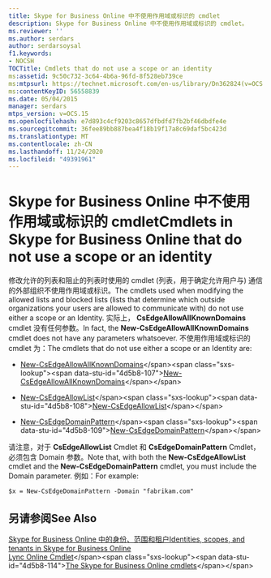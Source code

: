 ```yaml
---
title: Skype for Business Online 中不使用作用域或标识的 cmdlet
description: Skype for Business Online 中不使用作用域或标识的 cmdlet。
ms.reviewer: ''
ms.author: serdars
author: serdarsoysal
f1.keywords:
- NOCSH
TOCTitle: Cmdlets that do not use a scope or an identity
ms:assetid: 9c50c732-3c64-4b6a-96fd-8f528eb739ce
ms:mtpsurl: https://technet.microsoft.com/en-us/library/Dn362824(v=OCS.15)
ms:contentKeyID: 56558839
ms.date: 05/04/2015
manager: serdars
mtps_version: v=OCS.15
ms.openlocfilehash: e7d893c4cf9203c8657dfbdfd7fb2bf46dbdfe4e
ms.sourcegitcommit: 36fee89bb887bea4f18b19f17a8c69daf5bc423d
ms.translationtype: MT
ms.contentlocale: zh-CN
ms.lasthandoff: 11/24/2020
ms.locfileid: "49391961"
---
```

# <a name="cmdlets-in-skype-for-business-online-that-do-not-use-a-scope-or-an-identity"></a><span data-ttu-id="4d5b8-103">Skype for Business Online 中不使用作用域或标识的 cmdlet</span><span class="sxs-lookup"><span data-stu-id="4d5b8-103">Cmdlets in Skype for Business Online that do not use a scope or an identity</span></span>

 


<span data-ttu-id="4d5b8-104">修改允许的列表和阻止的列表时使用的 cmdlet (列表，用于确定允许用户与) 通信的外部组织不使用作用域或标识。</span><span class="sxs-lookup"><span data-stu-id="4d5b8-104">The cmdlets used when modifying the allowed lists and blocked lists (lists that determine which outside organizations your users are allowed to communicate with) do not use either a scope or an Identity.</span></span> <span data-ttu-id="4d5b8-105">实际上， **CsEdgeAllowAllKnownDomains** cmdlet 没有任何参数。</span><span class="sxs-lookup"><span data-stu-id="4d5b8-105">In fact, the **New-CsEdgeAllowAllKnownDomains** cmdlet does not have any parameters whatsoever.</span></span> <span data-ttu-id="4d5b8-106">不使用作用域或标识的 cmdlet 为：</span><span class="sxs-lookup"><span data-stu-id="4d5b8-106">The cmdlets that do not use either a scope or an Identity are:</span></span>

  - <span data-ttu-id="4d5b8-107">[New-CsEdgeAllowAllKnownDomains](https://technet.microsoft.com/library/jj994088\(v=ocs.15\))</span><span class="sxs-lookup"><span data-stu-id="4d5b8-107">[New-CsEdgeAllowAllKnownDomains](https://technet.microsoft.com/library/jj994088\(v=ocs.15\))</span></span>

  - <span data-ttu-id="4d5b8-108">[New-CsEdgeAllowList](https://technet.microsoft.com/library/jj994023\(v=ocs.15\))</span><span class="sxs-lookup"><span data-stu-id="4d5b8-108">[New-CsEdgeAllowList](https://technet.microsoft.com/library/jj994023\(v=ocs.15\))</span></span>

  - <span data-ttu-id="4d5b8-109">[New-CsEdgeDomainPattern](https://technet.microsoft.com/library/jj994040\(v=ocs.15\))</span><span class="sxs-lookup"><span data-stu-id="4d5b8-109">[New-CsEdgeDomainPattern](https://technet.microsoft.com/library/jj994040\(v=ocs.15\))</span></span>

<span data-ttu-id="4d5b8-110">请注意，对于 **CsEdgeAllowList** Cmdlet 和 **CsEdgeDomainPattern** Cmdlet，必须包含 Domain 参数。</span><span class="sxs-lookup"><span data-stu-id="4d5b8-110">Note that, with both the **New-CsEdgeAllowList** cmdlet and the **New-CsEdgeDomainPattern** cmdlet, you must include the Domain parameter.</span></span> <span data-ttu-id="4d5b8-111">例如：</span><span class="sxs-lookup"><span data-stu-id="4d5b8-111">For example:</span></span>

    $x = New-CsEdgeDomainPattern -Domain "fabrikam.com"

## <a name="see-also"></a><span data-ttu-id="4d5b8-112">另请参阅</span><span class="sxs-lookup"><span data-stu-id="4d5b8-112">See Also</span></span>


[<span data-ttu-id="4d5b8-113">Skype for Business Online 中的身份、范围和租户</span><span class="sxs-lookup"><span data-stu-id="4d5b8-113">Identities, scopes, and tenants in Skype for Business Online</span></span>](identities-scopes-and-tenants-in-skype-for-business-online.md)  
<span data-ttu-id="4d5b8-114">[Lync Online Cmdlet](https://technet.microsoft.com/library/dn362817\(v=ocs.15\))</span><span class="sxs-lookup"><span data-stu-id="4d5b8-114">[The Skype for Business Online cmdlets](https://technet.microsoft.com/library/dn362817\(v=ocs.15\))</span></span>

